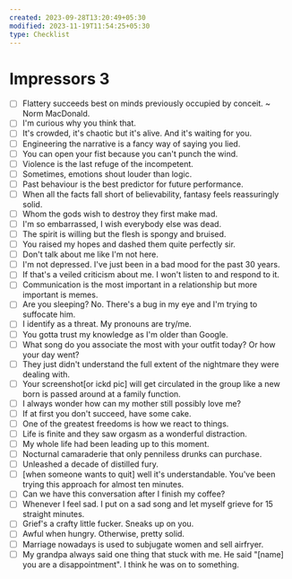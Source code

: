 ```yaml
---
created: 2023-09-28T13:20:49+05:30
modified: 2023-11-19T11:54:25+05:30
type: Checklist
---
```


# Impressors 3

- [ ] Flattery succeeds best on minds previously occupied by conceit. ~ Norm MacDonald.
- [ ] I'm curious why you think that.
- [ ] It's crowded, it's chaotic but it's alive. And it's waiting for you.
- [ ] Engineering the narrative is a fancy way of saying you lied.
- [ ] You can open your fist because you can't punch the wind.
- [ ] Violence is the last refuge of the incompetent.
- [ ] Sometimes, emotions shout louder than logic.
- [ ] Past behaviour is the best predictor for future performance.
- [ ] When all the facts fall short of believability, fantasy feels reassuringly solid.
- [ ] Whom the gods wish to destroy they first make mad.
- [ ] I'm so embarrassed, I wish everybody else was dead.
- [ ] The spirit is willing but the flesh is spongy and bruised.
- [ ] You raised my hopes and dashed them quite perfectly sir.
- [ ] Don't talk about me like I'm not here.
- [ ] I'm not depressed. I've just been in a bad mood for the past 30 years.
- [ ] If that's a veiled criticism about me. I won't listen to and respond to it.
- [ ] Communication is the most important in a relationship but more important is memes.
- [ ] Are you sleeping? No. There's a bug in my eye and I'm trying to suffocate him.
- [ ] I identify as a threat. My pronouns are try/me.
- [ ] You gotta trust my knowledge as I'm older than Google.
- [ ] What song do you associate the most with your outfit today? Or how your day went?
- [ ] They just didn't understand the full extent of the nightmare they were dealing with.
- [ ] Your screenshot[or ickd pic] will get circulated in the group like a new born is passed around at a family function.
- [ ] I always wonder how can my mother still possibly love me?
- [ ] If at first you don't succeed, have some cake.
- [ ] One of the greatest freedoms is how we react to things.
- [ ] Life is finite and they saw orgasm as a wonderful distraction.
- [ ] My whole life had been leading up to this moment.
- [ ] Nocturnal camaraderie that only penniless drunks can purchase.
- [ ] Unleashed a decade of distilled fury.
- [ ] [when someone wants to quit] well it's understandable. You've been trying this approach for almost ten minutes.
- [ ] Can we have this conversation after I finish my coffee?
- [ ] Whenever I feel sad. I put on a sad song and let myself grieve for 15 straight minutes.
- [ ] Grief's a crafty little fucker. Sneaks up on you.
- [ ] Awful when hungry. Otherwise, pretty solid.
- [ ] Marriage nowadays is used to subjugate women and sell airfryer.
- [ ] My grandpa always said one thing that stuck with me. He said "[name] you are a disappointment". I think he was on to something.
